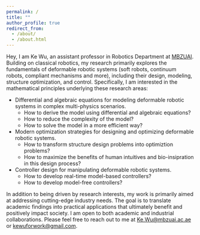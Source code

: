 ```yaml
---
permalink: /
title: ""
author_profile: true
redirect_from: 
  - /about/
  - /about.html
---
```


Hey, I am Ke Wu, an assistant professor in Robotics Department at <a href="https://mbzuai.ac.ae/">MBZUAI</a>. Building on classical robotics, my research primarily explores the fundamentals of deformable robotic systems (soft robots, continuum robots, compliant mechanisms and more), including their design, modeling, structure optimization, and control. Specifically, I am interested in the mathematical principles underlying these research areas:

- Differential and algebraic equations for modeling deformable robotic systems in complex multi-physics scenarios.
  - How to derive the model using differential and algebraic equations?
  - How to reduce the complexity of the model?
  - How to solve the model in a more efficient way?
- Modern optimization strategies for designing and optimizing deformable robotic systems.
  - How to transform structure design problems into optimiztion problems?
  - How to maximize the benefits of human intuitives and bio-insipration in this design process?
- Controller design for manipulating deformable robotic systems.
  - How to develop real-time model-based controllers?
  - How to develop model-free controllers?

In addition to being driven by research interests, my work is primarily aimed at addressing cutting-edge industry needs. The goal is to translate academic findings into practical applications that ultimately benefit and positively impact society. I am open to both academic and industrial collaborations. Please feel free to reach out to me at Ke.Wu@mbzuai.ac.ae or kewuforwork@gmail.com.

